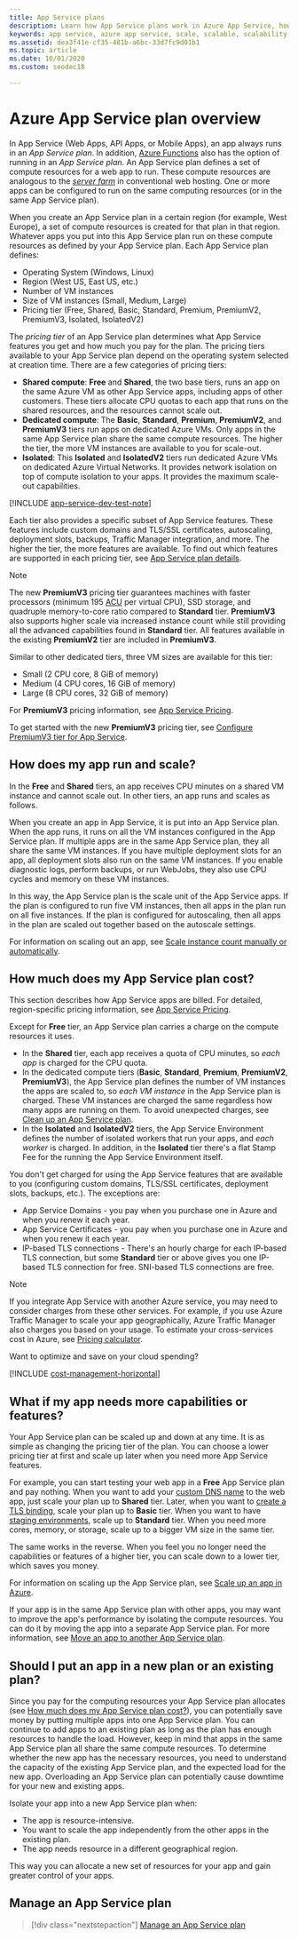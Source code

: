 ```yaml
---
title: App Service plans
description: Learn how App Service plans work in Azure App Service, how they're billed to the customer, and how to scale them for your needs.
keywords: app service, azure app service, scale, scalable, scalability, app service plan, app service cost
ms.assetid: dea3f41e-cf35-481b-a6bc-33d7fc9d01b1
ms.topic: article
ms.date: 10/01/2020
ms.custom: seodec18

---
```

# Azure App Service plan overview

In App Service (Web Apps, API Apps, or Mobile Apps), an app always runs in an _App Service plan_. In addition, [Azure Functions](../azure-functions/dedicated-plan.md) also has the option of running in an _App Service plan_. An App Service plan defines a set of compute resources for a web app to run. These compute resources are analogous to the [_server farm_](https://wikipedia.org/wiki/Server_farm) in conventional web hosting. One or more apps can be configured to run on the same computing resources (or in the same App Service plan).

When you create an App Service plan in a certain region (for example, West Europe), a set of compute resources is created for that plan in that region. Whatever apps you put into this App Service plan run on these compute resources as defined by your App Service plan. Each App Service plan defines:

- Operating System (Windows, Linux)
- Region (West US, East US, etc.)
- Number of VM instances
- Size of VM instances (Small, Medium, Large)
- Pricing tier (Free, Shared, Basic, Standard, Premium, PremiumV2, PremiumV3, Isolated, IsolatedV2)

The _pricing tier_ of an App Service plan determines what App Service features you get and how much you pay for the plan. The pricing tiers available to your App Service plan depend on the operating system selected at creation time. There are a few categories of pricing tiers:

- **Shared compute**: **Free** and **Shared**, the two base tiers, runs an app on the same Azure VM as other App Service apps, including apps of other customers. These tiers allocate CPU quotas to each app that runs on the shared resources, and the resources cannot scale out.
- **Dedicated compute**: The **Basic**, **Standard**, **Premium**, **PremiumV2**, and **PremiumV3** tiers run apps on dedicated Azure VMs. Only apps in the same App Service plan share the same compute resources. The higher the tier, the more VM instances are available to you for scale-out.
- **Isolated**: This **Isolated** and **IsolatedV2** tiers run dedicated Azure VMs on dedicated Azure Virtual Networks. It provides network isolation on top of compute isolation to your apps. It provides the maximum scale-out capabilities.

[!INCLUDE [app-service-dev-test-note](../../includes/app-service-dev-test-note.md)]

Each tier also provides a specific subset of App Service features. These features include custom domains and TLS/SSL certificates, autoscaling, deployment slots, backups, Traffic Manager integration, and more. The higher the tier, the more features are available. To find out which features are supported in each pricing tier, see [App Service plan details](https://azure.microsoft.com/pricing/details/app-service/plans/).

<a name="new-pricing-tier-premiumv3"></a>

> [!NOTE]
> The new **PremiumV3** pricing tier guarantees machines with faster processors (minimum 195 [ACU](../virtual-machines/acu.md) per virtual CPU), SSD storage, and quadruple memory-to-core ratio compared to **Standard** tier. **PremiumV3** also supports higher scale via increased instance count while still providing all the advanced capabilities found in **Standard** tier. All features available in the existing **PremiumV2** tier are included in **PremiumV3**.
>
> Similar to other dedicated tiers, three VM sizes are available for this tier:
>
> - Small (2 CPU core, 8 GiB of memory) 
> - Medium (4 CPU cores, 16 GiB of memory) 
> - Large (8 CPU cores, 32 GiB of memory)  
>
> For **PremiumV3** pricing information, see [App Service Pricing](https://azure.microsoft.com/pricing/details/app-service/).
>
> To get started with the new **PremiumV3** pricing tier, see [Configure PremiumV3 tier for App Service](app-service-configure-premium-tier.md).

## How does my app run and scale?

In the **Free** and **Shared** tiers, an app receives CPU minutes on a shared VM instance and cannot scale out. In other tiers, an app runs and scales as follows.

When you create an app in App Service, it is put into an App Service plan. When the app runs, it runs on all the VM instances configured in the App Service plan. If multiple apps are in the same App Service plan, they all share the same VM instances. If you have multiple deployment slots for an app, all deployment slots also run on the same VM instances. If you enable diagnostic logs, perform backups, or run WebJobs, they also use CPU cycles and memory on these VM instances.

In this way, the App Service plan is the scale unit of the App Service apps. If the plan is configured to run five VM instances, then all apps in the plan run on all five instances. If the plan is configured for autoscaling, then all apps in the plan are scaled out together based on the autoscale settings.

For information on scaling out an app, see [Scale instance count manually or automatically](../azure-monitor/autoscale/autoscale-get-started.md).

<a name="cost"></a>

## How much does my App Service plan cost?

This section describes how App Service apps are billed. For detailed, region-specific pricing information, see [App Service Pricing](https://azure.microsoft.com/pricing/details/app-service/).

Except for **Free** tier, an App Service plan carries a charge on the compute resources it uses.

- In the **Shared** tier, each app receives a quota of CPU minutes, so _each app_ is charged for the CPU quota.
- In the dedicated compute tiers (**Basic**, **Standard**, **Premium**, **PremiumV2**, **PremiumV3**), the App Service plan defines the number of VM instances the apps are scaled to, so _each VM instance_ in the App Service plan is charged. These VM instances are charged the same regardless how many apps are running on them. To avoid unexpected charges, see [Clean up an App Service plan](app-service-plan-manage.md#delete).
- In the **Isolated** and **IsolatedV2** tiers, the App Service Environment defines the number of isolated workers that run your apps, and _each worker_ is charged. In addition, in the **Isolated** tier there's a flat Stamp Fee for the running the App Service Environment itself.

You don't get charged for using the App Service features that are available to you (configuring custom domains, TLS/SSL certificates, deployment slots, backups, etc.). The exceptions are:

- App Service Domains - you pay when you purchase one in Azure and when you renew it each year.
- App Service Certificates - you pay when you purchase one in Azure and when you renew it each year.
- IP-based TLS connections - There's an hourly charge for each IP-based TLS connection, but some **Standard** tier or above gives you one IP-based TLS connection for free. SNI-based TLS connections are free.

> [!NOTE]
> If you integrate App Service with another Azure service, you may need to consider charges from these other services. For example, if you use Azure Traffic Manager to scale your app geographically, Azure Traffic Manager also charges you based on your usage. To estimate your cross-services cost in Azure, see [Pricing calculator](https://azure.microsoft.com/pricing/calculator/). 

Want to optimize and save on your cloud spending?

[!INCLUDE [cost-management-horizontal](../../includes/cost-management-horizontal.md)]

## What if my app needs more capabilities or features?

Your App Service plan can be scaled up and down at any time. It is as simple as changing the pricing tier of the plan. You can choose a lower pricing tier at first and scale up later when you need more App Service features.

For example, you can start testing your web app in a **Free** App Service plan and pay nothing. When you want to add your [custom DNS name](app-service-web-tutorial-custom-domain.md) to the web app, just scale your plan up to **Shared** tier. Later, when you want to [create a TLS binding](configure-ssl-bindings.md), scale your plan up to **Basic** tier. When you want to have [staging environments](deploy-staging-slots.md), scale up to **Standard** tier. When you need more cores, memory, or storage, scale up to a bigger VM size in the same tier.

The same works in the reverse. When you feel you no longer need the capabilities or features of a higher tier, you can scale down to a lower tier, which saves you money.

For information on scaling up the App Service plan, see [Scale up an app in Azure](manage-scale-up.md).

If your app is in the same App Service plan with other apps, you may want to improve the app's performance by isolating the compute resources. You can do it by moving the app into a separate App Service plan. For more information, see [Move an app to another App Service plan](app-service-plan-manage.md#move).

## Should I put an app in a new plan or an existing plan?

Since you pay for the computing resources your App Service plan allocates (see [How much does my App Service plan cost?](#cost)), you can potentially save money by putting multiple apps into one App Service plan. You can continue to add apps to an existing plan as long as the plan has enough resources to handle the load. However, keep in mind that apps in the same App Service plan all share the same compute resources. To determine whether the new app has the necessary resources, you need to understand the capacity of the existing App Service plan, and the expected load for the new app. Overloading an App Service plan can potentially cause downtime for your new and existing apps.

Isolate your app into a new App Service plan when:

- The app is resource-intensive.
- You want to scale the app independently from the other apps in the existing plan.
- The app needs resource in a different geographical region.

This way you can allocate a new set of resources for your app and gain greater control of your apps.

## Manage an App Service plan

> [!div class="nextstepaction"]
> [Manage an App Service plan](app-service-plan-manage.md)